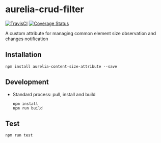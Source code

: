 # aurelia-crud-filter

[![TravisCI](https://travis-ci.com/questmetrics/aurelia-content-size-attribute.svg?branch=master)](https://travis-ci.com/questmetrics/aurelia-content-size-attribute)
[![Coverage Status](https://coveralls.io/repos/github/questmetrics/aurelia-content-size-attribute/badge.svg?branch=master)](https://coveralls.io/github/questmetrics/aurelia-content-size-attribute?branch=master)

A custom attribute for managing common element size observation and changes notification

## Installation

  ```
  npm install aurelia-content-size-attribute --save
  ```

## Development

  * Standard process: pull, install and build
    ```
    npm install
    npm run build
    ```

## Test

  ```
  npm run test
  ```

